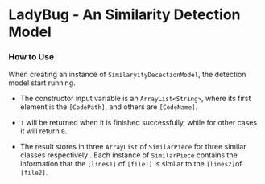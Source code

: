# LadyBug - An Similarity Detection Model
### How to Use

When creating an instance of `SimilaryityDecectionModel`, the detection model start running. 

- The constructor input variable is an `ArrayList<String>`, where its first element is the `[CodePath]`, 
and others are `[CodeName]`.

- `1` will be returned when it is finished successfully, while for other cases it will return `0`.

- The result stores in three `ArrayList` of `SimilarPiece` for three similar classes respectively
. Each instance of `SimilarPiece` contains the information that the `[lines1]` of `[file1]` is 
similar to the `[lines2]`of `[file2]`.

